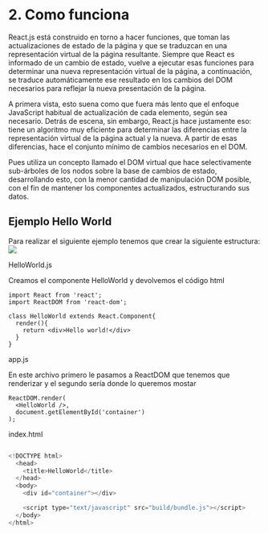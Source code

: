 # 2. Como funciona

React.js está construido en torno a hacer funciones, que toman las actualizaciones de estado de la página y que se traduzcan en una representación virtual de la página resultante. Siempre que React es informado de un cambio de estado, vuelve a ejecutar esas funciones para determinar una nueva representación virtual de la página, a continuación, se traduce automáticamente ese resultado en los cambios del DOM necesarios para reflejar la nueva presentación de la página.

A primera vista, esto suena como que fuera más lento que el enfoque JavaScript habitual de actualización de cada elemento, según sea necesario. Detrás de escena, sin embargo, React.js hace justamente eso: tiene un algoritmo muy eficiente para determinar las diferencias entre la representación virtual de la página actual y la nueva. A partir de esas diferencias, hace el conjunto mínimo de cambios necesarios en el DOM.

Pues utiliza un concepto llamado el DOM virtual que hace selectivamente sub-árboles de los nodos sobre la base de cambios de estado, desarrollando esto, con la menor cantidad de manipulación DOM posible, con el fin de mantener los componentes actualizados, estructurando sus datos.

## Ejemplo Hello World

Para realizar el siguiente ejemplo tenemos que crear la siguiente estructura:
![](https://3.bp.blogspot.com/-Y8erLL5NaEQ/WFeucSzXbMI/AAAAAAAAACA/flMO93UJlBQXFeBBi-7_P1Kv1F621GdAQCLcB/s1600/tree.png)

HelloWorld.js

Creamos el componente HelloWorld y devolvemos el código html

```babel
import React from 'react';
import ReactDOM from 'react-dom';

class HelloWorld extends React.Component{
  render(){
    return <div>Hello world!</div>
  }
}
```

app.js

En este archivo primero le pasamos a ReactDOM que tenemos que renderizar y el segundo sería donde lo
queremos mostar

```babel
ReactDOM.render(
  <HelloWorld />,
  document.getElementById('container')
);

```

index.html

```javascript

<!DOCTYPE html>
  <head>
    <title>HelloWorld</title>
  </head>
  <body>
    <div id="container"></div>

    <script type="text/javascript" src="build/bundle.js"></script>
  </body>
</html>

```
